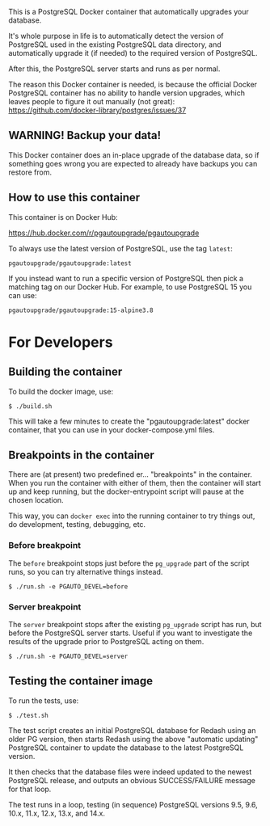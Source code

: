 This is a PostgreSQL Docker container that automatically
upgrades your database.

It's whole purpose in life is to automatically detect the
version of PostgreSQL used in the existing PostgreSQL data
directory, and automatically upgrade it (if needed) to the
required version of PostgreSQL.

After this, the PostgreSQL server starts and runs as per
normal.

The reason this Docker container is needed, is because
the official Docker PostgreSQL container has no ability
to handle version upgrades, which leaves people to figure
it out manually (not great): https://github.com/docker-library/postgres/issues/37

## WARNING! Backup your data!

This Docker container does an in-place upgrade of the database
data, so if something goes wrong you are expected to already
have backups you can restore from.

## How to use this container

This container is on Docker Hub:

https://hub.docker.com/r/pgautoupgrade/pgautoupgrade

To always use the latest version of PostgreSQL, use
the tag `latest`:

    pgautoupgrade/pgautoupgrade:latest

If you instead want to run a specific version of PostgreSQL
then pick a matching tag on our Docker Hub.  For example,
to use PostgreSQL 15 you can use:

    pgautoupgrade/pgautoupgrade:15-alpine3.8

# For Developers

## Building the container

To build the docker image, use:

```
$ ./build.sh
```

This will take a few minutes to create the "pgautoupgrade:latest"
docker container, that you can use in your docker-compose.yml
files.

## Breakpoints in the container

There are (at present) two predefined er... "breakpoints"
in the container.  When you run the container with either
of them, then the container will start up and keep running,
but the docker-entrypoint script will pause at the chosen
location.

This way, you can `docker exec` into the running container to
try things out, do development, testing, debugging, etc.

### Before breakpoint

The `before` breakpoint stops just before the `pg_upgrade`
part of the script runs, so you can try alternative things
instead.

```
$ ./run.sh -e PGAUTO_DEVEL=before
```

### Server breakpoint

The `server` breakpoint stops after the existing `pg_upgrade`
script has run, but before the PostgreSQL server starts.  Useful
if you want to investigate the results of the upgrade prior to
PostgreSQL acting on them.

```
$ ./run.sh -e PGAUTO_DEVEL=server
```

## Testing the container image

To run the tests, use:

```
$ ./test.sh
```

The test script creates an initial PostgreSQL database for
Redash using an older PG version, then starts Redash using
the above "automatic updating" PostgreSQL container to
update the database to the latest PostgreSQL version.

It then checks that the database files were indeed updated
to the newest PostgreSQL release, and outputs an obvious
SUCCESS/FAILURE message for that loop.

The test runs in a loop, testing (in sequence) PostgreSQL
versions 9.5, 9.6, 10.x, 11.x, 12.x, 13.x, and 14.x.

